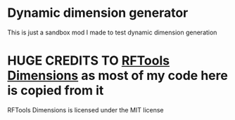 # Dynamic dimension generator
This is just a sandbox mod I made to test dynamic dimension generation

# HUGE CREDITS TO [RFTools Dimensions](https://github.com/McJtyMods/RFToolsDimensions/) as most of my code here is copied from it
RFTools Dimensions is licensed under the MIT license